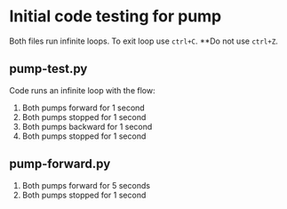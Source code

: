 # Initial code testing for pump

Both files run infinite loops. To exit loop use ``ctrl+C``. **Do not use ``ctrl+Z``.

## pump-test.py

Code runs an infinite loop with the flow:

1. Both pumps forward for 1 second
2. Both pumps stopped for 1 second
3. Both pumps backward for 1 second
4. Both pumps stopped for 1 second


## pump-forward.py

1. Both pumps forward for 5 seconds
2. Both pumps stopped for 1 second